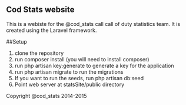 ## Cod Stats website 
This is a webiste for the @cod_stats call call of duty statistics team. It is 
created using the Laravel framework.

##Setup
1. clone the repository
2. run composer install (you will need to install composer)
3. run php artisan key:generate to generate a key for the application
4. run php artisan migrate to run the migrations
5. If you want to run the seeds, run php artisan db:seed
6. Point web server at statsSite/public directory


Copyright @cod_stats 2014-2015
